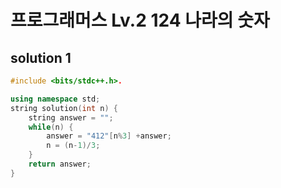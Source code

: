 ﻿# 프로그래머스 Lv.2  124 나라의 숫자

## solution 1

```c++
#include <bits/stdc++.h>.

using namespace std;
string solution(int n) {
    string answer = "";
    while(n) {
        answer = "412"[n%3] +answer;
        n = (n-1)/3;
    }
    return answer;
}
```